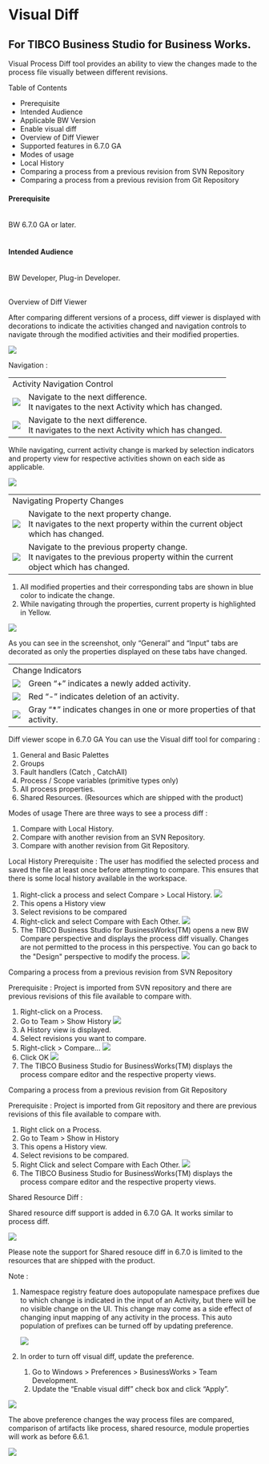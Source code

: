 <h1>Visual Diff</h1>
<h2>For TIBCO Business Studio for Business Works.</h2>

Visual Process Diff tool provides an ability to view the changes made to the process file visually between different revisions.

Table of Contents 


* Prerequisite
* Intended Audience
* Applicable BW Version
* Enable visual diff
* Overview of Diff Viewer
* Supported features in 6.7.0 GA
* Modes of usage
* Local History
* Comparing a process from a previous revision from SVN Repository
* Comparing a process from a previous revision from Git Repository


<h4>Prerequisite</h4><br/>
               BW 6.7.0 GA or later.<br/><br/>

<h4>Intended Audience</h4><br/>
		BW Developer, Plug-in Developer.<br/><br/>



Overview of Diff Viewer

After comparing different versions of a process, diff viewer is displayed with decorations to indicate the activities changed and navigation controls to navigate through the modified activities and their modified properties.

![](../../../blob/master/diff-viewer/images/diff_viewer_overview.png)

Navigation :


<table>
<tr>
    <td colspan="2">Activity Navigation Control</td>
  </tr>
  <tr>
    <td><img src="../../../blob/master/diff-viewer/images/activity_next.png"/></td>
    <td>Navigate to the next difference.<br/>It navigates to the next Activity which has changed.</td>
  </tr>
  <tr>
    <td><img src="../../../blob/master/diff-viewer/images/activity_prev.png"/></td>
    <td>Navigate to the next difference.<br/>It navigates to the next Activity which has changed.</td>
  </tr>  
</table>


While navigating, current activity change is marked by selection indicators and property view for respective activities shown on each side as applicable.

![](../../../blob/master/diff-viewer/images/activity_decoration.png)

<table>
<tr>
    <td colspan="2">Navigating Property Changes</td>
  </tr>
  <tr>
    <td><img src="../../../blob/master/diff-viewer/images/property_next.png"/></td>
    <td>Navigate to the next property change.<br/>It navigates to the next property within the current object which has changed.
</td>
  </tr>
  <tr>
    <td><img src="../../../blob/master/diff-viewer/images/property_prev.png"/></td>
    <td>Navigate to the previous property change.<br/>It navigates to the previous property within the current object which has changed.</td>
  </tr>  
</table>

1.  All modified properties and their corresponding tabs are shown in blue color to indicate the change.
2.  While navigating through the properties, current property is highlighted in Yellow.

![](../../../blob/master/diff-viewer/images/property_view.png)

As you can see in the screenshot, only “General” and “Input” tabs are decorated as only the properties displayed on these tabs have changed.


<table>
<tr>
    <td colspan="2">Change Indicators</td>
  </tr>
  <tr>
    <td><img src="../../../blob/master/diff-viewer/images/activity_added.png"/></td>
    <td>Green “+” indicates a newly added activity.</td>
  </tr>
  <tr>
    <td><img src="../../../blob/master/diff-viewer/images/activity_deleted.png"/></td>
    <td>Red “-” indicates deletion of an activity.</td>
  </tr>  
  <tr>
    <td><img src="../../../blob/master/diff-viewer/images/activity_changed.png"/></td>
    <td>Gray “*” indicates changes in one or more properties of that activity.</td>
  </tr>  
</table>



Diff viewer scope in 6.7.0 GA 
You can use the Visual diff tool for comparing :

1.	General and Basic Palettes
2.	Groups
3.	Fault handlers (Catch , CatchAll)
4.	Process / Scope variables (primitive types only)
5.	All process properties.
6.	Shared Resources. (Resources which are shipped with the product)


Modes of usage
There are three ways to see a process diff :

1.	Compare with Local History.
2.	Compare with another revision from an SVN Repository.
3.	Compare with another revision from Git Repository.


Local History
Prerequisite : The user has modified the selected process and saved the file at least once before attempting to compare. This ensures that there is some local history available in the workspace.

1.	Right-click a process and select Compare > Local History.
	![](../../../blob/master/diff-viewer/images/local_history.png)
2.	This opens a History view
3.	Select revisions to be compared
4.	Right-click and select Compare with Each Other.
	![](../../../blob/master/diff-viewer/images/local_history_compare_with_each_other.png)
5.	The TIBCO Business Studio for BusinessWorks(TM) opens a new BW Compare perspective and displays the process diff visually. Changes are not permitted to the process in this perspective. You can go back to the "Design" perspective to modify the process.
![](../../../blob/master/diff-viewer/images/diff_viewer.png)


Comparing a process from a previous revision from SVN Repository

Prerequisite : Project is imported from SVN repository and there are previous revisions of this file available to compare with.

1.	Right-click on a Process.
2.	Go to Team > Show History
	 ![](../../../blob/master/diff-viewer/images/svn_history_view.png)
3.	A History view is displayed.
4.	Select revisions you want to compare.
5.	Right-click > Compare...
        ![](../../../blob/master/diff-viewer/images/svn_history_view.png)
6.	Click OK
        ![](../../../blob/master/diff-viewer/images/svn_compare_with_revision.png)
7.	The TIBCO Business Studio for BusinessWorks(TM) displays the process compare editor and the respective property views.




Comparing a process from a previous revision from Git Repository

Prerequisite : Project is imported from Git repository and there are previous revisions of this file available to compare with.

1.	Right click on a Process.
2.	Go to Team > Show in History
3.	This opens a History view.
4.	Select revisions to be compared.
5.	Right Click and select Compare with Each Other.
        ![](../../../blob/master/diff-viewer/images/git_history_view.png)
6.	The TIBCO Business Studio for BusinessWorks(TM) displays the process compare editor and the respective property views.


Shared Resource Diff : 

Shared resource diff support is added in 6.7.0 GA. It works similar to process diff.

![](../../../blob/master/diff-viewer/images/SR_Diff.png)

Please note the support for Shared resouce diff in 6.7.0 is limited to the resources that are shipped with the product.


Note : 

1. Namespace registry feature does autopopulate namespace prefixes due to which change is indicated in the input of an Activity,
   but there will be no visible change on the UI. This change may come as a side effect of changing input mapping of any activity in the process.
   This auto population of prefixes can be turned off by updating preference.
   
   ![](../../../blob/master/diff-viewer/images/namespace_registry_preference.png)

2. In order to turn off visual diff, update the preference.

	1. Go to Windows > Preferences > BusinessWorks > Team Development.
	2. Update the “Enable visual diff” check box and click “Apply”.

![](../../../blob/master/diff-viewer/images/preference.png)

The above preference changes the way process files are compared, comparison of artifacts like process, shared resource, module properties will work as before 6.6.1.

![](../../../blob/master/diff-viewer/images/Tree_Viewer_Diff.png)
